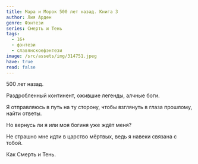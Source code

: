 ```yaml
---
title: Мара и Морок 500 лет назад. Книга 3
author: Лия Арден
genre: Фэнтези
series: Смерть и Тень
tags:
  - 16+
  - фэнтези
  - славянскоефэнтези
image: /src/assets/img/314751.jpeg
have: true
read: false
---
```

500 лет назад.

Раздробленный континент, ожившие легенды, алчные боги.

Я отправляюсь в путь на ту сторону, чтобы взглянуть в глаза прошлому, найти ответы.

Но вернусь ли я или моя богиня уже ждёт меня?

Не страшно мне идти в царство мёртвых, ведь я навеки связана с тобой.

Как Смерть и Тень.
